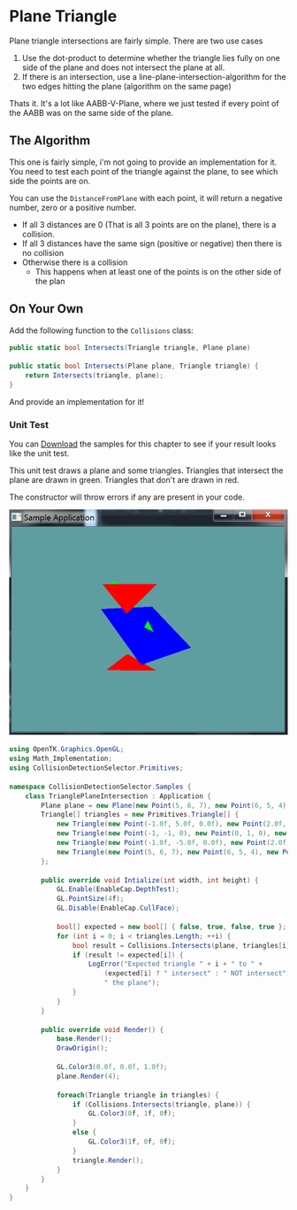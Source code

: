 # Plane Triangle

Plane triangle intersections are fairly simple. There are two use cases

1. Use the dot-product to determine whether the triangle lies fully on one side of the plane and does not intersect the plane at all.
2. If there is an intersection, use a line-plane-intersection-algorithm for the two edges hitting the plane (algorithm on the same page)

Thats it. It's a lot like AABB-V-Plane, where we just tested if every point of the AABB was on the same side of the plane.

## The Algorithm

This one is fairly simple, i'm not going to provide an implementation for it. You need to test each point of the triangle against the plane, to see which side the points are on. 

You can use the ```DistanceFromPlane``` with each point, it will return a negative number, zero or a positive number.

* If all 3 distances are 0 (That is all 3 points are on the plane), there is a collision.
* If all 3 distances have the same sign (positive or negative) then there is no collision
* Otherwise there is a collision
  * This happens when at least one of the points is on the other side of the plan 

## On Your Own

Add the following function to the ```Collisions``` class:

```cs
public static bool Intersects(Triangle triangle, Plane plane)

public static bool Intersects(Plane plane, Triangle triangle) {
    return Intersects(triangle, plane);
}
```

And provide an implementation for it!

### Unit Test

You can [Download](../Samples/3DModels.rar) the samples for this chapter to see if your result looks like the unit test.

This unit test draws a plane and some triangles. Triangles that intersect the plane are drawn in green. Triangles that don't are drawn in red.

The constructor will throw errors if any are present in your code.

![UNIT](triangle_plane_intersection_ex.png)

```cs
using OpenTK.Graphics.OpenGL;
using Math_Implementation;
using CollisionDetectionSelector.Primitives;

namespace CollisionDetectionSelector.Samples {
    class TrianglePlaneIntersection : Application {
        Plane plane = new Plane(new Point(5, 6, 7), new Point(6, 5, 4), new Point(1, 2, 3));
        Triangle[] triangles = new Primitives.Triangle[] {
            new Triangle(new Point(-1.0f, 5.0f, 0.0f), new Point(2.0f, 2.0f, -3.0f), new Point(5.0f, 5.0f, 0.0f)),
            new Triangle(new Point(-1, -1, 0), new Point(0, 1, 0), new Point(1, -1, 0)),
            new Triangle(new Point(-1.0f, -5.0f, 0.0f), new Point(2.0f, -2.0f, -3.0f), new Point(5.0f, -5.0f, 0.0f)),
            new Triangle(new Point(5, 6, 7), new Point(6, 5, 4), new Point(1, 2, 3)),
        };

        public override void Intialize(int width, int height) {
            GL.Enable(EnableCap.DepthTest);
            GL.PointSize(4f);
            GL.Disable(EnableCap.CullFace);

            bool[] expected = new bool[] { false, true, false, true };
            for (int i = 0; i < triangles.Length; ++i) {
                bool result = Collisions.Intersects(plane, triangles[i]);
                if (result != expected[i]) {
                    LogError("Expected triangle " + i + " to " +
                        (expected[i] ? " intersect" : " NOT intersect") +
                        " the plane");
                }
            }
        }

        public override void Render() {
            base.Render();
            DrawOrigin();

            GL.Color3(0.0f, 0.0f, 1.0f);
            plane.Render(4);

            foreach(Triangle triangle in triangles) {
                if (Collisions.Intersects(triangle, plane)) {
                    GL.Color3(0f, 1f, 0f);
                }
                else {
                    GL.Color3(1f, 0f, 0f);
                }
                triangle.Render();
            }
        }
    }
}
```